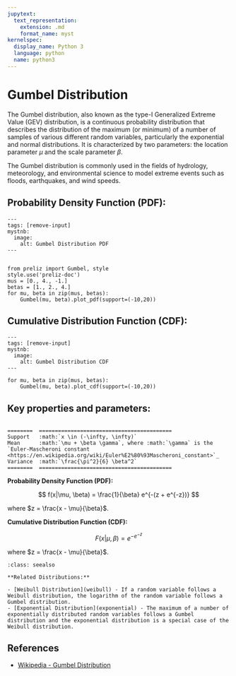 ```yaml
---
jupytext:
  text_representation:
    extension: .md
    format_name: myst
kernelspec:
  display_name: Python 3
  language: python
  name: python3
---
```

# Gumbel Distribution

The Gumbel distribution, also known as the type-I Generalized Extreme Value (GEV) distribution, is a continuous probability distribution that describes the distribution of the maximum (or minimum) of a number of samples of various different random variables, particularly the exponential and normal distributions. It is characterized by two parameters: the location parameter $\mu$ and the scale parameter $\beta$.

The Gumbel distribution is commonly used in the fields of hydrology, meteorology, and environmental science to model extreme events such as floods, earthquakes, and wind speeds.

## Probability Density Function (PDF):

```{code-cell}
---
tags: [remove-input]
mystnb:
  image:
    alt: Gumbel Distribution PDF
---


from preliz import Gumbel, style
style.use('preliz-doc')
mus = [0., 4., -1.]
betas = [1., 2., 4.]
for mu, beta in zip(mus, betas):
    Gumbel(mu, beta).plot_pdf(support=(-10,20))
```

## Cumulative Distribution Function (CDF):

```{code-cell}
---
tags: [remove-input]
mystnb:
  image:
    alt: Gumbel Distribution CDF
---

for mu, beta in zip(mus, betas):
    Gumbel(mu, beta).plot_cdf(support=(-10,20))
```

## Key properties and parameters:

```{eval-rst}

========  ==========================================
Support   :math:`x \in (-\infty, \infty)`
Mean      :math:`\mu + \beta \gamma`, where :math:`\gamma` is the `Euler-Mascheroni constant <https://en.wikipedia.org/wiki/Euler%E2%80%93Mascheroni_constant>`_
Variance  :math:`\frac{\pi^2}{6} \beta^2`
========  ==========================================
```

**Probability Density Function (PDF):**

$$
f(x|\mu, \beta) = \frac{1}{\beta} e^{-(z + e^{-z})}
$$

where $z = \frac{x - \mu}{\beta}$.

**Cumulative Distribution Function (CDF):**

$$
F(x|\mu, \beta) = e^{-e^{-z}}
$$

where $z = \frac{x - \mu}{\beta}$.

```{seealso}
:class: seealso

**Related Distributions:**

- [Weibull Distribution](weibull) - If a random variable follows a Weibull distribution, the logarithm of the random variable follows a Gumbel distribution.
- [Exponential Distribution](exponential) - The maximum of a number of exponentially distributed random variables follows a Gumbel distribution and the exponential distribution is a special case of the Weibull distribution.
```


## References

- [Wikipedia - Gumbel Distribution](https://en.wikipedia.org/wiki/Gumbel_distribution)